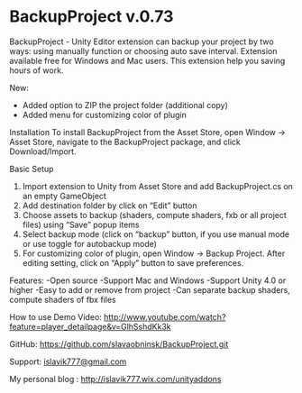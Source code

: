 BackupProject v.0.73
============

BackupProject - Unity Editor extension can backup your project by two ways: using manually function or choosing auto save interval. Extension available free for Windows and Mac users. This extension help you saving hours of work.

New:
- Added option to ZIP the project folder (additional copy)
- Added menu for customizing color of plugin

Installation
To install BackupProject from the Asset Store, open Window → Asset Store, navigate to the BackupProject package, and click Download/Import.

Basic Setup
1. Import extension to Unity from Asset Store and add BackupProject.cs on an empty GameObject
2. Add destination folder by click on “Edit” button
3. Choose assets to backup (shaders, compute shaders, fxb or all project files) using “Save” popup items
4. Select backup mode (click on “backup” button, if you use manual mode or use toggle for autobackup mode)
5. For customizing color of plugin, open Window → Backup Project. After editing setting, click on “Apply” button to save preferences.

Features:
-Open source
-Support Mac and Windows
-Support Unity 4.0 or higher
-Easy to add or remove from project
-Can separate backup shaders, compute shaders of fbx files

How to use Demo Video:
http://www.youtube.com/watch?feature=player_detailpage&v=GlhSshdKk3k

GitHub:
https://github.com/slavaobninsk/BackupProject.git

Support: islavik777@gmail.com

My personal blog : http://islavik777.wix.com/unityaddons
